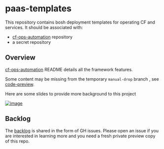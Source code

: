# paas-templates

This repository contains bosh deployment templates for operating CF and services. It should be associated with:
  - [cf-ops-automation](https://github.com/orange-cloudfoundry/cf-ops-automation) repository 
  - a secret repository 

## Overview

[cf-ops-automation](https://github.com/orange-cloudfoundry/cf-ops-automation) README details all the framework features.

Some content may be missing from the temporary `manual-drop` branch , see [code-preview](Readme-code-preview.md).

Here are some slides to provide more background to this project

[![image](https://user-images.githubusercontent.com/4748380/45744218-4cd64c00-bbfe-11e8-9c13-73e798c49427.png)](https://goo.gl/KCLcPm)

## Backlog

The [backlog](https://github.com/orange-cloudfoundry/paas-templates/projects/2) is shared in the form of GH issues. Please open an issue if you are interested in learning more and you need a fresh private preview copy of this repo.

